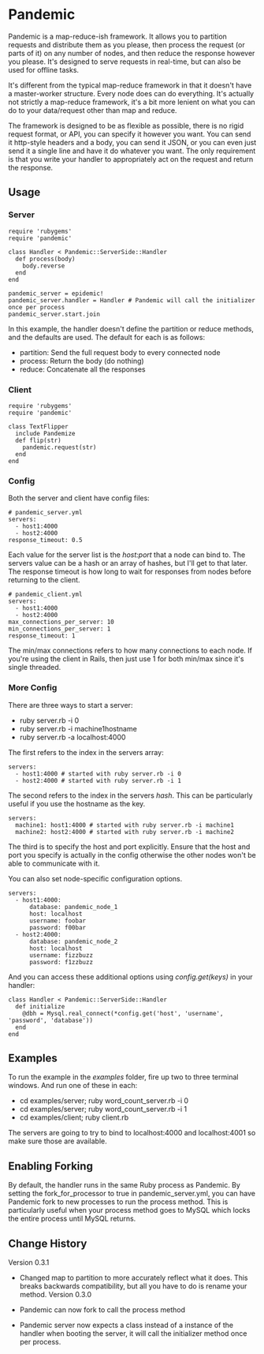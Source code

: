 # Pandemic
Pandemic is a map-reduce-ish framework. It allows you to partition requests and distribute them as you please, then process the request (or parts of it) on any number of nodes, and then reduce the response however you please. It's designed to serve requests in real-time, but can also be used for offline tasks.

It's different from the typical map-reduce framework in that it doesn't have a master-worker structure. Every node does can do everything. It's actually not strictly a map-reduce framework, it's a bit more lenient on what you can do to your data/request other than map and reduce.

The framework is designed to be as flexible as possible, there is no rigid request format, or API, you can specify it however you want. You can send it http-style headers and a body, you can send it JSON, or you can even just send it a single line and have it do whatever you want. The only requirement is that you write your handler to appropriately act on the request and return the response.

## Usage
### Server
    
    require 'rubygems'
    require 'pandemic'

    class Handler < Pandemic::ServerSide::Handler
      def process(body)
        body.reverse
      end
    end

    pandemic_server = epidemic!
    pandemic_server.handler = Handler # Pandemic will call the initializer once per process
    pandemic_server.start.join

In this example, the handler doesn't define the partition or reduce methods, and the defaults are used. The default for each is as follows:

  * partition: Send the full request body to every connected node
  * process: Return the body (do nothing)
  * reduce: Concatenate all the responses

### Client

    require 'rubygems'
    require 'pandemic'

    class TextFlipper
      include Pandemize
      def flip(str)
        pandemic.request(str)
      end
    end


### Config
Both the server and client have config files:

    # pandemic_server.yml
    servers:
      - host1:4000
      - host2:4000
    response_timeout: 0.5

Each value for the server list is the _host:port_ that a node can bind to. The servers value can be a hash or an array of hashes, but I'll get to that later. The response timeout is how long to wait for responses from nodes before returning to the client.

    # pandemic_client.yml
    servers:
      - host1:4000
      - host2:4000
    max_connections_per_server: 10
    min_connections_per_server: 1
    response_timeout: 1
    
The min/max connections refers to how many connections to each node. If you're using the client in Rails, then just use 1 for both min/max since it's single threaded.

### More Config
There are three ways to start a server:

  * ruby server.rb -i 0
  * ruby server.rb -i machine1hostname
  * ruby server.rb -a localhost:4000
  
The first refers to the index in the servers array:

    servers:
      - host1:4000 # started with ruby server.rb -i 0
      - host2:4000 # started with ruby server.rb -i 1
      
The second refers to the index in the servers _hash_. This can be particularly useful if you use the hostname as the key.

    servers:
      machine1: host1:4000 # started with ruby server.rb -i machine1
      machine2: host2:4000 # started with ruby server.rb -i machine2
      
The third is to specify the host and port explicitly. Ensure that the host and port you specify is actually in the config otherwise the other nodes won't be able to communicate with it.

You can also set node-specific configuration options.

    servers:
      - host1:4000:
          database: pandemic_node_1
          host: localhost
          username: foobar
          password: f00bar
      - host2:4000:
          database: pandemic_node_2
          host: localhost
          username: fizzbuzz
          password: f1zzbuzz
            
And you can access these additional options using _config.get(keys)_ in your handler:

    class Handler < Pandemic::ServerSide::Handler
      def initialize
        @dbh = Mysql.real_connect(*config.get('host', 'username', 'password', 'database')) 
      end
    end
    
## Examples
To run the example in the _examples_ folder, fire up two to three terminal windows. And run one of these in each:

  * cd examples/server; ruby word\_count_server.rb -i 0
  * cd examples/server; ruby word\_count_server.rb -i 1
  * cd examples/client; ruby client.rb
  
The servers are going to try to bind to localhost:4000 and localhost:4001 so make sure those are available.

## Enabling Forking
By default, the handler runs in the same Ruby process as Pandemic. By setting the fork\_for\_processor to true in pandemic\_server.yml, you can have Pandemic fork to new processes to run the process method. This is particularly useful when your process method goes to MySQL which locks the entire process until MySQL returns.

## Change History
Version 0.3.1
 * Changed map to partition to more accurately reflect what it does. This breaks backwards compatibility, but all you have to do is rename your method.
Version 0.3.0

 * Pandemic can now fork to call the process method
 * Pandemic server now expects a class instead of a instance of the handler when booting the server, it will call the initializer method once per process.